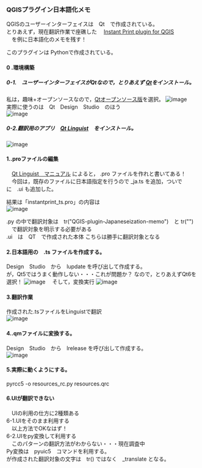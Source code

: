 ### QGISプラグイン日本語化メモ  
 QGISのユーザーインターフェイスは　Qt　で作成されている。  
 とりあえず，現在翻訳作業で座礁した
 　[Instant Print plugin for QGIS](https://github.com/sourcepole/qgis-instantprint-plugin)  
 　を例に日本語化のメモを残す！  
 
 このプラグインは Pythonで作成されている。  
 
#### 0 .環境構築  
##### 0-1.　ユーザーインターフェイスがQtなので，とりあえず [Qt](https://www.qt.io/ja-jp/download-open-source)をインストール。 
 私は，趣味+オープンソースなので，[Qtオープンソース版](https://www.qt.io/ja-jp/download-open-source)を選択。
 ![image](https://user-images.githubusercontent.com/86514652/179387559-5d1dee7a-26d8-492f-aebc-91234476bd5a.png)  
 実際に使うのは　Qt　Design　Studio　のほう  
 ![image](https://user-images.githubusercontent.com/86514652/179393788-22a16f02-0776-4f24-b07a-af8a03bec9de.png)

 
##### 0-2.翻訳用のアプリ　[Qt Linguist](https://download.qt.io/linguist_releases/)　をインストール。  
![image](https://user-images.githubusercontent.com/86514652/179392618-a91e69d8-7e3d-4f6c-9b3e-0e63995316f7.png)  

#### 1..proファイルの編集
　[Qt Linguist　マニュアル](https://doc.qt.io/qt-6/linguist-programmers.html)  によると， .pro ファイルを作れと書いてある！  
　今回は，既存のファイルに日本語指定を行うので _ja.ts を追加，ついでに　.ui も追加した。  

結果は「instantprint_ts.pro」の内容は  
![image](https://user-images.githubusercontent.com/86514652/179394298-96992633-390a-42d7-bda3-e22bfc84641e.png)

.py の中で翻訳対象は　tr("QGIS-plugin-Japaneseization-memo")　と tr("") 　で翻訳対象を明示する必要がある  
.ui　は　QT　で作成された本体  こちらは勝手に翻訳対象となる

#### 2.日本語用の　.ts ファイルを作成する。  
 Design　Studio　から　lupdate  を呼び出して作成する。  
 が，Qt5ではうまく動作しない・・・これが問題か？
 なので，とりあえずQt6を選択！
 ![image](https://user-images.githubusercontent.com/86514652/179393972-4f460f7c-e45b-4560-8c4a-1dbcda31471b.png)
　そして，変換実行
![image](https://user-images.githubusercontent.com/86514652/179394332-bc7e2850-6c65-4007-9b10-a9a95a8df156.png)

#### 3.翻訳作業
 作成された.tsファイルをLinguistで翻訳  
![image](https://user-images.githubusercontent.com/86514652/179394445-8857dbda-69b7-4198-8013-0639feebbcf5.png)

#### 4..qmファイルに変換する。  
 Design　Studio　から　lrelease  を呼び出して作成する。  
![image](https://user-images.githubusercontent.com/86514652/179394467-8504fd26-7a34-46ad-9859-b088edaddfcf.png)

#### 5.実際に動くようにする。  
pyrcc5 -o resources_rc.py resources.qrc

#### 6.UIが翻訳できない  
　UIの利用の仕方に2種類ある  
 6-1.UIをそのまま利用する  
 　以上方法でOKなはず！  
 6-2.UIをpy変換して利用する  
　このパターンの翻訳方法がわからない・・・現在調査中  
  Py変換は　pyuic5　コマンドを利用する。  
  が作成された翻訳対象の文字は　tr() ではなく　_translate となる。  
